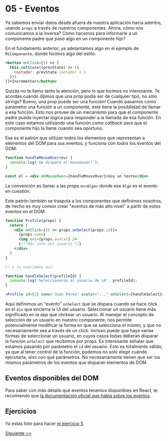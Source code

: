 # 05 - Eventos

Ya sabemos enviar datos desde afuera de nuestra aplicación hacia adentro, usando `props` a través de nuestros componentes. Ahora, cómo nos comunicamos a la inversa? Cómo hacemos para informarle a un componente padre que pasó algo en un componente hijo?

En el fundamento anterior, ya adelantamos algo en el ejemplo de `MiComponente`, donde hicimos algo del estilo:

```jsx
<button onClick={() => {
  this.setState((prevState) => ({
    contador: prevState.contador + 1
  }))
}}>Incrementar</button>
```

Quizás no te llamo tanto la atención, pero lo que hicimos es interesante. Te acordás cuando dijimos que una prop podía ser de cualquier tipo, no sólo strings? Bueno, una prop puede ser una función! Cuando pasamos como parámetro una función a un componente, éste tiene la posibilidad de llamar a esa función. Esto nos provee de un mecanismo para que el componente padre pueda inyectar lógica para responder a la llamada de esa función. En este caso estamos utilizando una función como _callback_ para que el componente hijo la llame cuando sea oportuno.

Ese es el patrón que utilizan todos los elementos que representan a elementos del DOM para sus eventos, y funciona con _todos_ los eventos del DOM:

```jsx
function handleMouseOver(ev) {
  console.log('Se disparó el mouseover!');
}

const el = <div onMouseOver={handleMouseOver}>Soy un texto</div>
```

La convención es llamar a las props `on<Algo>` donde ese `Algo` es el evento en cuestión.

Este patrón también se traspola a los componentes que definimos nosotros, de hecho es muy común crear "eventos de más alto nivel" a partir de estos eventos en el DOM:


```jsx
function Profile(props) {
  return (
    <div onClick={() => props.onSelect(props.id)}>
      {props.name}
      <img src={props.avatar} />
      {/* Más info del usuario */}
    </div>
  )
}

// y lo usaríamos así:

function handleSelect(profileId) {
  console.log('Seleccionaron al usuario de id', profileId);
}

<Profile id={1} name="Juan Perez" avatar="..." onSelect={handleSelect}>
```

Aquí definimos un "evento" `onSelect` que se dispara cuando se hace click en el `div` que encierra la UI del usuario. Seleccionar un usuario tiene más significado en la app que clickear un usuario. Al manejar el concepto de selección de un usuario en nuestro componente, nos permite potencialmente modificar la forma en que se selecciona el mismo, y que no necesariamente sea a través de un click. Incluso puede que haya varias formas de seleccionar un usuario, en cuyos casos todas deberán disparar la funcion `onSelect` que recibimos por props. Es interesante señalar que estamos pasando por parámetro el `id` del usuario. Esto es totalmente válido, ya que al tener control de la función, podemos no solo elegir cuándo ejecutarla, sino con qué parámetros. No necesariamente tienen que ser los mismos parámetros de los eventos que disparan elementos de DOM.

## Eventos disponibles del DOM

Para saber con más detalle qué eventos tenemos disponibles en React, te recomiendo que [la documentación oficial que habla sobre los eventos](https://facebook.github.io/react/docs/events.html).

## Ejercicios

Ya estás listo para hacer [el ejercicio 5](http://localhost:3000/fundamentos/5).


[Siguiente >>](./06-listas.md)